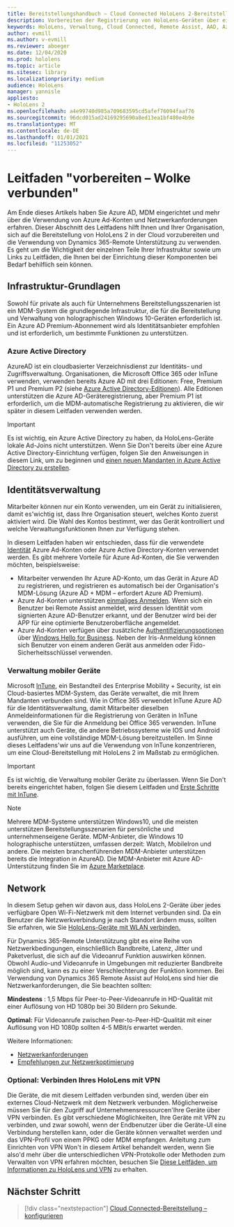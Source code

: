 ```yaml
---
title: Bereitstellungshandbuch – Cloud Connected HoloLens 2-Bereitstellung im Maßstab mit Remote Unterstützung – vorbereiten
description: Vorbereiten der Registrierung von HoloLens-Geräten über ein in der Cloud verbundenes Netzwerk
keywords: HoloLens, Verwaltung, Cloud Connected, Remote Assist, AAD, Azure AD, MDM, Verwaltung mobiler Geräte
author: evmill
ms.author: v-evmill
ms.reviewer: aboeger
ms.date: 12/04/2020
ms.prod: hololens
ms.topic: article
ms.sitesec: library
ms.localizationpriority: medium
audience: HoloLens
manager: yannisle
appliesto:
- HoloLens 2
ms.openlocfilehash: a4e99740d985a709683595cd5afef76094faaf76
ms.sourcegitcommit: 96dcd015ad24169295690a8ed13ea1bf480e4b9e
ms.translationtype: MT
ms.contentlocale: de-DE
ms.lasthandoff: 01/01/2021
ms.locfileid: "11253052"
---
```

# Leitfaden "vorbereiten – Wolke verbunden"

Am Ende dieses Artikels haben Sie Azure AD, MDM eingerichtet und mehr über die Verwendung von Azure Ad-Konten und Netzwerkanforderungen erfahren. Dieser Abschnitt des Leitfadens hilft Ihnen und Ihrer Organisation, sich auf die Bereitstellung von HoloLens 2 in der Cloud vorzubereiten und die Verwendung von Dynamics 365-Remote Unterstützung zu verwenden. Es geht um die Wichtigkeit der einzelnen Teile Ihrer Infrastruktur sowie um Links zu Leitfäden, die Ihnen bei der Einrichtung dieser Komponenten bei Bedarf behilflich sein können.

## Infrastruktur-Grundlagen

Sowohl für private als auch für Unternehmens Bereitstellungsszenarien ist ein MDM-System die grundlegende Infrastruktur, die für die Bereitstellung und Verwaltung von holographischen Windows 10-Geräten erforderlich ist. Ein Azure AD Premium-Abonnement wird als Identitätsanbieter empfohlen und ist erforderlich, um bestimmte Funktionen zu unterstützen.

### Azure Active Directory

AzureAD ist ein cloudbasierter Verzeichnisdienst zur Identitäts- und Zugriffsverwaltung. Organisationen, die Microsoft Office 365 oder InTune verwenden, verwenden bereits Azure AD mit drei Editionen: Free, Premium P1 und Premium P2 (siehe [Azure Active Directory-Editionen](https://azure.microsoft.com/documentation/articles/active-directory-editions)). Alle Editionen unterstützen die Azure AD-Geräteregistrierung, aber Premium P1 ist erforderlich, um die MDM-automatische Registrierung zu aktivieren, die wir später in diesem Leitfaden verwenden werden.

> [!IMPORTANT]
> Es ist wichtig, ein Azure Active Directory zu haben, da HoloLens-Geräte lokale Ad-Joins nicht unterstützen. Wenn Sie Don&#39;t bereits über eine Azure Active Directory-Einrichtung verfügen, folgen Sie den Anweisungen in diesem Link, um zu beginnen und [einen neuen Mandanten in Azure Active Directory zu erstellen](https://docs.microsoft.com/azure/active-directory/fundamentals/active-directory-access-create-new-tenant).

## Identitätsverwaltung

Mitarbeiter können nur ein Konto verwenden, um ein Gerät zu initialisieren, damit es&#39;wichtig ist, dass Ihre Organisation steuert, welches Konto zuerst aktiviert wird. Die Wahl des Kontos bestimmt, wer das Gerät kontrolliert und welche Verwaltungsfunktionen Ihnen zur Verfügung stehen.

In diesem Leitfaden haben wir entschieden, dass für die verwendete [Identität](https://docs.microsoft.com/hololens/hololens-identity) Azure Ad-Konten oder Azure Active Directory-Konten verwendet werden. Es gibt mehrere Vorteile für Azure Ad-Konten, die Sie verwenden möchten, beispielsweise:

- Mitarbeiter verwenden Ihr Azure AD-Konto, um das Gerät in Azure AD zu registrieren, und registrieren es automatisch bei der Organisation&#39;s MDM-Lösung (Azure AD + MDM – erfordert Azure AD Premium).
- Azure Ad-Konten unterstützen [einmaliges Anmelden](https://docs.microsoft.com/azure/active-directory/manage-apps/what-is-single-sign-on). Wenn sich ein Benutzer bei Remote Assist anmeldet, wird dessen Identität vom signierten Azure AD-Benutzer erkannt, und der Benutzer wird bei der APP für eine optimierte Benutzeroberfläche angemeldet.
- Azure Ad-Konten verfügen über zusätzliche [Authentifizierungsoptionen](https://docs.microsoft.com/hololens/hololens-identity) über [Windows Hello for Business](https://docs.microsoft.com/windows/security/identity-protection/hello-for-business/hello-identity-verification). Neben der Iris-Anmeldung können sich Benutzer von einem anderen Gerät aus anmelden oder Fido-Sicherheitsschlüssel verwenden.

### Verwaltung mobiler Geräte

Microsoft [InTune](https://docs.microsoft.com/mem/intune/fundamentals/what-is-intune), ein Bestandteil des Enterprise Mobility + Security, ist ein Cloud-basiertes MDM-System, das Geräte verwaltet, die mit Ihrem Mandanten verbunden sind. Wie in Office 365 verwendet InTune Azure AD für die Identitätsverwaltung, damit Mitarbeiter dieselben Anmeldeinformationen für die Registrierung von Geräten in InTune verwenden, die Sie für die Anmeldung bei Office 365 verwenden. InTune unterstützt auch Geräte, die andere Betriebssysteme wie IOS und Android ausführen, um eine vollständige MDM-Lösung bereitzustellen. Im Sinne dieses Leitfadens&#39;wir uns auf die Verwendung von InTune konzentrieren, um eine Cloud-Bereitstellung mit HoloLens 2 im Maßstab zu ermöglichen.

> [!IMPORTANT]
> Es ist wichtig, die Verwaltung mobiler Geräte zu überlassen. Wenn Sie Don&#39;t bereits eingerichtet haben, folgen Sie diesem Leitfaden und [Erste Schritte mit InTune](https://docs.microsoft.com/mem/intune/fundamentals/free-trial-sign-up).

> [!NOTE]
> Mehrere MDM-Systeme unterstützen Windows10, und die meisten unterstützen Bereitstellungsszenarien für persönliche und unternehmenseigene Geräte. MDM-Anbieter, die Windows 10 holographische unterstützen, umfassen derzeit: Watch, MobileIron und andere. Die meisten branchenführenden MDM-Anbieter unterstützen bereits die Integration in AzureAD. Die MDM-Anbieter mit Azure AD-Unterstützung finden Sie im [Azure Marketplace](https://azure.microsoft.com/marketplace/).

## Network

In diesem Setup gehen wir davon aus, dass HoloLens 2-Geräte über jedes verfügbare Open Wi-Fi-Netzwerk mit dem Internet verbunden sind. Da ein Benutzer die Netzwerkverbindung je nach Standort ändern muss, sollten Sie erfahren, wie Sie [HoloLens-Geräte mit WLAN verbinden.](https://docs.microsoft.com/hololens/hololens-network)

Für Dynamics 365-Remote Unterstützung gibt es eine Reihe von Netzwerkbedingungen, einschließlich Bandbreite, Latenz, Jitter und Paketverlust, die sich auf die Videoanruf Funktion auswirken können. Obwohl Audio-und Videoanrufe in Umgebungen mit reduzierter Bandbreite möglich sind, kann es zu einer Verschlechterung der Funktion kommen. Bei Verwendung von Dynamics 365 Remote Assist auf HoloLens sind hier die Netzwerkanforderungen, die Sie beachten sollten:

**Mindestens** : 1,5 Mbps für Peer-to-Peer-Videoanrufe in HD-Qualität mit einer Auflösung von HD 1080p bei 30 Bildern pro Sekunde.

**Optimal:** Für Videoanrufe zwischen Peer-to-Peer-HD-Qualität mit einer Auflösung von HD 1080p sollten 4-5 MBit/s erwartet werden.

Weitere Informationen:

- [Netzwerkanforderungen](https://docs.microsoft.com/dynamics365/mixed-reality/remote-assist/requirements#network-requirements)
- [Empfehlungen zur Netzwerkoptimierung](https://docs.microsoft.com/dynamics365/mixed-reality/remote-assist/requirements#dynamics-365-remote-assist-hololens)

### Optional: Verbinden Ihres HoloLens mit VPN

Die Geräte, die mit diesem Leitfaden verbunden sind, werden über ein externes Cloud-Netzwerk mit dem Netzwerk verbunden. Möglicherweise müssen Sie für den Zugriff auf Unternehmensressourcen&#39;Ihre Geräte über VPN verbinden. Es gibt verschiedene Möglichkeiten, Ihre Geräte mit VPN zu verbinden, und zwar sowohl, wenn der Endbenutzer über die Geräte-UI eine Verbindung herstellen kann, oder die Geräte können verwaltet werden und das VPN-Profil von einem PPKG oder MDM empfangen. Anleitung zum Einrichten von VPN Won&#39;t in diesem Artikel behandelt werden, wenn Sie also&#39;d mehr über die unterschiedlichen VPN-Protokolle oder Methoden zum Verwalten von VPN erfahren möchten, besuchen Sie [Diese Leitfäden, um Informationen zu HoloLens und VPN](https://docs.microsoft.com/hololens/hololens-network#vpn) zu erhalten.

## Nächster Schritt

> [!div class="nextstepaction"]
> [Cloud Connected-Bereitstellung – konfigurieren](hololens2-cloud-connected-configure.md)
